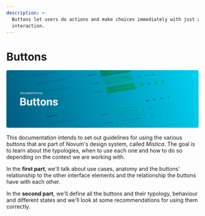 ```yaml
---
description: >-
  Buttons let users do actions and make choices immediately with just a simple
  interaction.
---
```


# Buttons

![](../../.gitbook/assets/buttons_header.png)

This documentation intends to set out guidelines for using the various buttons that are part of Novum's design system, called _Mística_. The goal is to learn about the typologies, when to use each one and how to do so depending on the context we are working with.

‌In the **first part**, we'll talk about use cases, anatomy and the buttons' relationship to the other interface elements and the relationship the buttons have with each other.

‌In the **second part**, we'll define all the buttons and their typology, behaviour and different states and we'll look at some recommendations for using them correctly.

